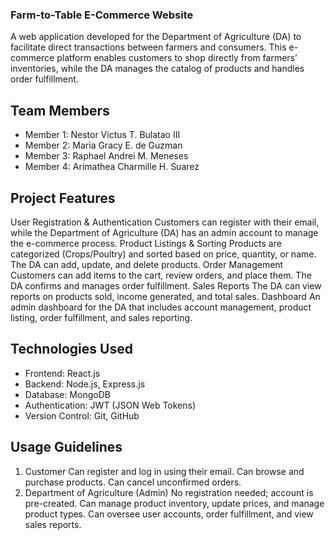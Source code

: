 ### Farm-to-Table E-Commerce Website
A web application developed for the Department of Agriculture (DA) to facilitate direct transactions between farmers and consumers. This e-commerce platform enables customers to shop directly from farmers’ inventories, while the DA manages the catalog of products and handles order fulfillment.

## Team Members
- Member 1: Nestor Victus T. Bulatao III
- Member 2: Maria Gracy E. de Guzman
- Member 3: Raphael Andrei M. Meneses
- Member 4: Arimathea Charmille H. Suarez

## Project Features
User Registration & Authentication
 Customers can register with their email, while the Department of Agriculture (DA) has an admin account to manage the e-commerce process.
Product Listings & Sorting
 Products are categorized (Crops/Poultry) and sorted based on price, quantity, or name. The DA can add, update, and delete products.
Order Management
 Customers can add items to the cart, review orders, and place them. The DA confirms and manages order fulfillment.
Sales Reports
 The DA can view reports on products sold, income generated, and total sales.
Dashboard
 An admin dashboard for the DA that includes account management, product listing, order fulfillment, and sales reporting.

## Technologies Used
- Frontend: React.js
- Backend: Node.js, Express.js
- Database: MongoDB
- Authentication: JWT (JSON Web Tokens)
- Version Control: Git, GitHub

## Usage Guidelines
1. Customer
Can register and log in using their email.
Can browse and purchase products.
Can cancel unconfirmed orders.
2. Department of Agriculture (Admin)
No registration needed; account is pre-created.
Can manage product inventory, update prices, and manage product types.
Can oversee user accounts, order fulfillment, and view sales reports.
